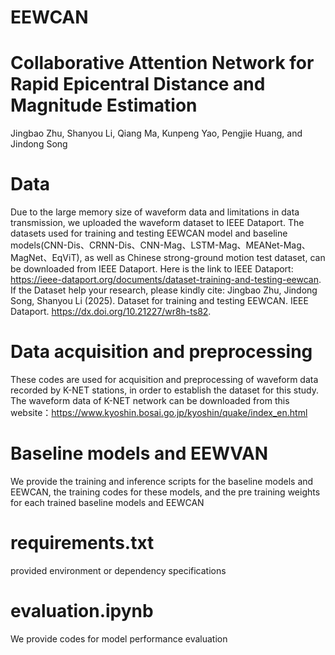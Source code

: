 # EEWCAN

# Collaborative Attention Network for Rapid Epicentral Distance and Magnitude Estimation
Jingbao Zhu, Shanyou Li, Qiang Ma, Kunpeng Yao, Pengjie Huang, and Jindong Song



# Data
Due to the large memory size of waveform data and limitations in data transmission, 
we uploaded the waveform dataset to IEEE Dataport. The datasets used for training and testing EEWCAN model 
and baseline models(CNN-Dis、CRNN-Dis、CNN-Mag、LSTM-Mag、MEANet-Mag、MagNet、EqViT), 
as well as Chinese strong-ground motion test dataset, can be downloaded from IEEE Dataport. Here is the link to IEEE Dataport:
https://ieee-dataport.org/documents/dataset-training-and-testing-eewcan.
If the Dataset help your research, please kindly cite:
Jingbao Zhu, Jindong Song, Shanyou Li (2025). Dataset for training and testing EEWCAN. IEEE Dataport. https://dx.doi.org/10.21227/wr8h-ts82.

# Data acquisition and preprocessing
These codes are used for acquisition and preprocessing of waveform data recorded by K-NET stations, in order to establish the dataset for this study.
The waveform data of K-NET network can be downloaded from this website：https://www.kyoshin.bosai.go.jp/kyoshin/quake/index_en.html

# Baseline models and EEWVAN
We provide the training and inference scripts for the baseline models and EEWCAN, the training codes for these models, 
and the pre training weights for each trained baseline models and EEWCAN

# requirements.txt
provided environment or dependency specifications

# evaluation.ipynb
We provide codes for model performance evaluation

